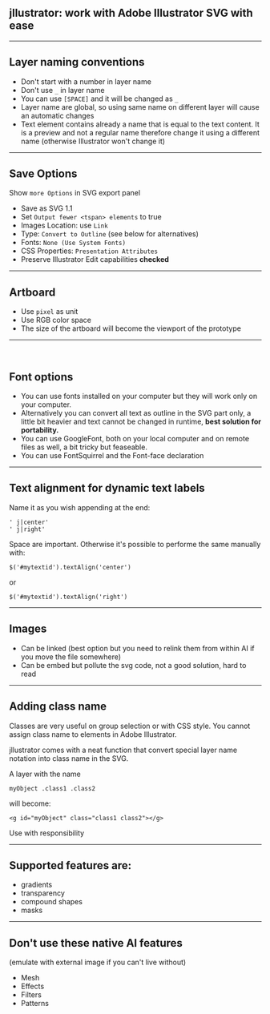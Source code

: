 ## jllustrator: work with Adobe Illustrator SVG with ease

---

## Layer naming conventions

- Don't start with a number in layer name
- Don't use ```_``` in layer name
- You can use ```[SPACE]``` and it will be changed as ```_```
- Layer name are global, so using same name on different layer will cause an automatic changes
- Text element contains already a name that is equal to the text content. It is a preview and not a regular name therefore change it using a different name (otherwise Illustrator won't change it)

---

## Save Options

Show ```more Options``` in SVG export panel

- Save as SVG 1.1
- Set ```Output fewer <tspan> elements``` to true
- Images Location: use ```Link```
- Type: ```Convert to Outline``` (see below for alternatives)
- Fonts: ```None (Use System Fonts)```
- CSS Properties: ```Presentation Attributes```
- Preserve Illustrator Edit capabilities **checked**

---

## Artboard 

- Use ```pixel``` as unit
- Use RGB color space 
- The size of the artboard will become the viewport of the prototype

---


​    
## Font options

- You can use fonts installed on your computer but they will work only on your computer.
- Alternatively you can convert all text as outline in the SVG part only, a little bit heavier and text cannot be changed in runtime, **best solution for portability.**
- You can use GoogleFont, both on your local computer and on remote files as well, a bit tricky but feaseable.
- You can use FontSquirrel and the Font-face declaration


---

## Text alignment for dynamic text labels

Name it as you wish appending at the end:

    ' j|center'
    ' j|right'

Space are important.
Otherwise it's possible to performe the same manually with:

    $('#mytextid').textAlign('center')

or

    $('#mytextid').textAlign('right')


---

## Images

- Can be linked (best option but you need to relink them from within AI if you move the file somewhere)
- Can be embed but pollute the svg code, not a good solution, hard to read






---

## Adding class name

Classes are very useful on group selection or with CSS style. You cannot assign class name to elements in Adobe Illustrator.  

jllustrator comes with a neat function that convert special layer name notation into class name in the SVG.

A layer with the name

```myObject .class1 .class2```

will become:

```<g id="myObject" class="class1 class2"></g>```

Use with responsibility

---

## Supported features are:

- gradients
- transparency
- compound shapes
- masks

---

## Don't use these native AI features 

(emulate with external image if you can't live without)

- Mesh
- Effects
- Filters
- Patterns

